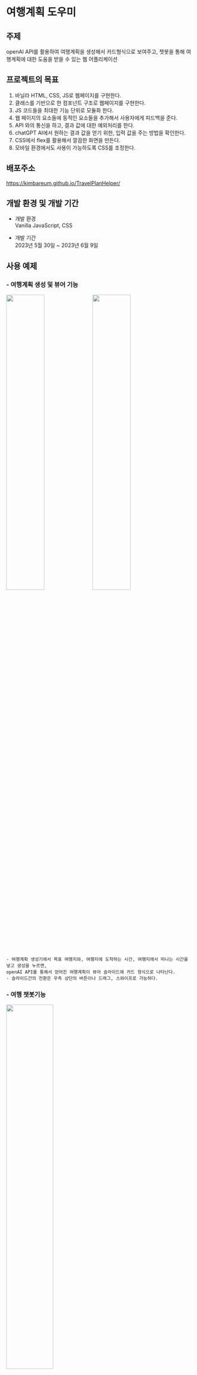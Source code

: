 # 여행계획 도우미

## 주제

openAI API를 활용하여 여행계획을 생성해서 카드형식으로 보여주고, 챗봇을 통해 여행계획에 대한 도움을 받을 수 있는 웹 어플리케이션

## 프로젝트의 목표

1. 바닐라 HTML, CSS, JS로 웹페이지를 구현한다.
2. 클래스를 기반으로 한 컴포넌트 구조로 웹페이지를 구현한다.
3. JS 코드들을 최대한 기능 단위로 모듈화 한다.
4. 웹 페이지의 요소들에 동적인 요소들을 추가해서 사용자에게 피드백을 준다.
5. API 와의 통신을 하고, 결과 값에 대한 예외처리를 한다.
6. chatGPT AI에서 원하는 결과 값을 얻기 위한, 입력 값을 주는 방법을 확인한다.
7. CSS에서 flex를 활용해서 깔끔한 화면을 만든다.
8. 모바일 환경에서도 사용이 가능하도록 CSS를 조정한다.

## 배포주소

https://kimbareum.github.io/TravelPlanHelper/

## 개발 환경 및 개발 기간

-   개발 환경  
    Vanilla JavaScript, CSS

-   개발 기간  
    2023년 5월 30일 ~ 2023년 6월 9일

## 사용 예제

### - 여행계획 생성 및 뷰어 기능

<img src="readme/plan_generator.png" width="45%"> <img src="readme/plan_viewer.png" width="45%">

    - 여행계획 생성기에서 목표 여행지와, 여행지에 도착하는 시간, 여행지에서 떠나는 시간을 넣고 생성을 누르면,
    openAI API를 통해서 얻어진 여행계획이 뷰어 슬라이드에 카드 형식으로 나타난다.
    - 슬라이드간의 전환은 우측 상단의 버튼이나 드래그, 스와이프로 가능하다.

### - 여행 챗봇기능

<img src="readme/chatbot.png" width="50%">

    - 우측하단의 파란색 메세지 아이콘을 누르면 여행관련 질문에 응답하는 챗봇을 이용할 수 있다.

### - 세부 구현 기능

-   슬라이드 기능

<img src="readme/slide_feature.gif" width="50%">

    - 메인스크린을 section 2개를 가진 슬라이드 형태로 구성.
    - 버튼, 드래그, 스와이프를 통해 슬라이드를 전환.
    - 내용 복사와 조작감을 고려해서 세로로 일정이상 이동한 경우에는 슬라이드가 전환되지 않도록 세팅.

-   여행계획 생성 기능

<img src="readme/plan_generator_feature1.gif" height="400">

    - 여행의 목적지, 시작시간, 종료시간, 그외 특이사항을 입력하면 chatGPT를 통해 여행계획을 생성.
    - 여행의 목적지와 시작시간, 종료시간은 필수 입력요소로서 입력되지 않으면 입력되지 않은 곳을 포커스하고,
    시각적으로 피드백.
    - 시작시간이 현재시간보다 빠르거나, 여행종료시간이 시작시간보다 빠를 경우에도 잘못된 곳을 포커스하고,
    시각적으로 피드백.
    - textarea에서도 enter키로 submit이 가능하고, shift + enter키로는 줄 바꿈이 작동하게 설정.
    - 모바일 환경에서는 기존과 동일하게 enter키로 줄 바꿈이 되도록 설정.

<img src="readme/plan_generator_feature2-1.png" height="270"> <img src="readme/plan_generator_feature2-2.png" height="270">

    - API 응답을 대기하고 있을 때는 입력 창 위에 예상시간과 로딩 바를 표기.
    - API 응답의 결과가 올바르지 않을 때는 모달로 만든 경고 창을 띄워서 생성이 제대로 되지 않았음을 안내.
    - 정상적으로 생성된 여행 계획은 로컬 스토리지에 저장.

-   여행계획 뷰어 기능

<img src="readme/plan_viewer_feature1.png" width="45%"> <img src="readme/plan_viewer_feature2.png" width="45%">

    - 최초 접속 시에는 로컬스토리지에 데이터가 있는지 확인하고, 없다면 초기 화면을 렌더링.
    - 로컬 스토리지에 저장된 여행 계획을 불러와서 화면에 카드 형태로 렌더링.

-   여행 챗봇 기능

<img src="readme/chatbot_feature1.gif" height="400"> <img src="readme/chatbot_feature2.png" height="400">

    - 화면 구석에 fixed된 채팅 아이콘으로 챗봇을 토글하게 만듦.
    - 질문하기를 누르면 값이 있는지, 응답이 대기 중이지 않는지 확인하고 API 요청.
    - enter키로 submit이 가능하고, shift + enter키로는 줄 바꿈이 작동하게 설정.
    - 모바일 환경에서는 기존과 동일하게 enter키로 줄 바꿈이 되도록 설정.
    - API 응답을 대기 중일 때는 스크린에 로딩 바를 띄워서 동적으로 피드백.
    - API응답이 왔을 때 움직이는 애니메이션을 줘서 동적인 버튼을 구성.
    - API 응답이 실패했을 때는 모달로 만든 경고 창을 띄워서 답변이 정상적으로 만들어지지 않았음을 안내.
    - 화면이 렌더링될 때 마다 챗봇의 화면이 가장 아래로 내려가게 설정.

-   테마에 따른 화면 변경

<img src="readme/dark_mode1.png" width="45%"> <img src="readme/dark_mode2.png" width="45%">

    - 우측 상단의 LIGHT, DARK 버튼을 통해서 다크테마와 라이트테마를 전환 할 수 있도록 구성.

-   동적 UI

<img src="readme/동적_ui.gif" height="400">

    - 테마변경 버튼, 화면 슬라이드 버튼, 챗봇 토글 버튼에 hover조건을 줘서 동적인 UI로 구성.
    - form의 입력, 리셋버튼에는 hover시와 active시 조건을 줘서,
    hover시에는 올라가고, 클릭 시에는 들어가는 것처럼 보이는 동적인 UI로 구성.
    - 슬라이드의 전환 시 화면이 밀리는 듯 한 효과를 줌.

-   반응형 화면 구성

<img src="readme/header_plan_viewer_반응형.gif" height="400">

    - 모바일 화면에서는 헤더의 좌우 공백을 줄이고 테마 선택버튼이 토글 되는 하나의 버튼이 되도록 변경.
    - 모바일 화면에서는 배경을 없애고 여행계획 생성기의 입력 폼만 나타나도록 변경.
    - 동적 UI의 hover 조건을 active 조건으로 변경하여 모바일에서 조금 더 자연스러운 동적 UI로 보이도록 변경.

<img src="readme/plan_viewer_반응형1.png" height="300"> <img src="readme/plan_viewer_반응형2.png" height="300">
<img src="readme/plan_viewer_반응형3.png" height="300"> <img src="readme/plan_viewer_반응형4.png" height="300">

    - 여행계획 뷰어는 좌우 폭에 따라서 카드를 1줄에 4장, 3장, 2장, 1장씩 표기되도록 단계적으로 변경.

## 프로젝트 구조

```shell
|   index.html
|
\---src
    |   main.js
    |
    +---api
    |       dataRecord.js
    |       openAIApi.js
    |
    +---components
    |   |   App.js
    |   |   ChatBot.js
    |   |   Header.js
    |   |   Slide.js
    |   |
    |   +---chat_bot
    |   |       ChatApi.js
    |   |       ChatForm.js
    |   |       ChatScreen.js
    |   |       ToggleChatBot.js
    |   |
    |   +---common
    |   |       AlertModal.js
    |   |       Button.js
    |   |       commonBoxes.js
    |   |       Input.js
    |   |       LoadingScreen.js
    |   |
    |   +---header
    |   |       SlideButton.js
    |   |       ToggleTheme.js
    |   |
    |   \---slide
    |       |   PlanGenerator.js
    |       |   PlanViewer.js
    |       |   SlideControl.js
    |       |
    |       +---plan_generator
    |       |       Footer.js
    |       |       GeneratorApi.js
    |       |       GeneratorForm.js
    |       |
    |       \---plan_viewer
    |               CardBox.js
    |               PlanBox.js
    |
    +---data
    |       apiData.js
    |       imgPaths.js
    |
    +---img
    |       background_main.jpg
    |       background_main_dark.jpg
    |       icon_ai_chat.png
    |       icon_chatbot.png
    |       icon_darkmode_dark.png
    |       icon_darkmode_light.png
    |       icon_exchange.png
    |       icon_github.png
    |       icon_github_white.png
    |       icon_lightmode_dark.png
    |       icon_lightmode_light.png
    |       logo_generator.png
    |       logo_generator_dark.png
    |       logo_header.png
    |       logo_viewer.png
    |       logo_viewer_dark.png
    |
    +---style
        |   style.css
        |
        \---font
                Nanum_barun_gothic.ttf
               Nanum_barun_gothic_bold.ttf
                ohmyu_daibbm.ttf
```

## 개발 과정

1. 기능 구현 단계  
   생전 처음 진행해보는 프로젝트인데다, 사용하는 언어도 평소에 사용하던 파이썬이나 C++도 아닌 만큼 모듈화도, 가독성도 고려하지 않은 채 기능 구현과 화면의 구성에만 집중해서 코드를 작성했다.

    그러다보니 코드리뷰 과정에서는 일단 파일을 분리하고 폴더 트리를 만들 것, 공용으로 사용할 수 있는 부분들은 따로 분리할 것, 하나의 함수에 너무 많은 기능을 넣지 말 것 등을 조언 받았고, 디자인적으로는 화면의 이미지나 구성요소는 의미 있는 위치에 배치할 것, 구성요소에는 패딩을 넣어서 시원한 느낌을 주도록 할 것, 구성요소 간에 구분감을 줄 것, UI에 과한 동적 요소는 넣지 말 것 등을 조언 받았다.

    이를 바탕으로 우선 디자인적인 부분부터 고쳐나가기 시작했다.

2. 디자인 개선 단계  
   <img src="readme/%EB%94%94%EC%9E%90%EC%9D%B8%ED%94%BC%EB%93%9C%EB%B0%B11.png" height="200">
   <img src="readme/디자인피드백2.png" height="200">

    초기디자인은 위와 같았다. 메인이미지가 아무런 의미 없이 배치되어 있었고, 우측 상단의 버튼은 평소에도 좌우로 움직이고 있었다. 여행계획 생성기부분의 padding도 부족했고, 여행계획 뷰어 부분에는 안내문구가 적절하지 않은 위치에 자리하고 있고, 카드 내부 요소들의 구분감이 부족하고, 하단의 일관되지 않은 여백도 보기에 좋지 않았다.  
     그리고 개인적으로 화면에 위치하고 있는 색상이 비슷한 계열이긴 하지만 너무 많다는 느낌을 받았다. 이를 바탕으로 피드백을 통해서 다음과 현재와 같은 디자인으로 개선할 수 있었다.

    또한 동적인 UI도 최대한 많은 부분에 적용하려고 노력해보았다. 사용자의 클릭을 받는 부분에서는 hover시나 active시 각각의 CSS를 적용해서 상호작용이 가능한 요소라는 부분을 보여주려고 노력했고, 슬라이드나 테마 버튼이 변하는 부분에서는 화면이나 버튼이 움직이는 듯 한 효과를 주고, 로딩 창에는 움직이는 요소를 넣어서 화면의 동작에 대한 피드백을 주고자 하였다.  
     또한 여행계획 생성부의 입력 창에는 유효성 검증 로직에서 CSS와 JS를 통한 피드백을 넣어서 사용자가 눈치 채기 편하도록 하였다.

3. 코드의 모듈화 단계  
   코드리뷰에서 받은 피드백을 바탕으로 CSS 파일과, 사용하는 이미지, JS파일, 공용으로 사용하는 JS 파일들로 기능을 분리하고, 기존에 작성했던 코드내의 함수들을 최대한 기능별로 쪼개는 것을 시도해보았다.

    하지만 이벤트를 다뤄야 할 때, 이벤트리스너에서 특정함수를 불러오고, 그 함수가 다른 함수를 불러오고, 그 함수가 다른 함수를 불러오는 식으로 작동하는 부분에서 많은 불편함을 느꼈다. 뭔가 기능을 추가하거나 알고리즘을 수정할 때마다, 이 함수의 리턴 값을 다른 곳으로 보내고, 달라진 결과 값은 다른 함수를 수정해서 다른 방식으로 처리하게 하는 과정이 너무 복잡하게 느껴졌다. 다음 과정을 위한 공부 중 알게 되었던 용어로 설명해보자면 코드의 결합도가 너무 높았던 것 같다.

    이런 상황에서 부트캠프의 수업 중 컴포넌트라는 개념을 듣게 되었고, 이를 공부해서 자신의 코드에 적용해보자는 마음을 가지게 되었다.

4. 컴포넌트 적용 단계

-   컴포넌트 방식의 결정  
     컴포넌트라는 키워드를 처음 듣고 구글에서 컴포넌트에 대한 다양한 문서들을 찾아보았을 때, 많은 튜토리얼이 React의 클래스 컴포넌트를 기반으로 작성되어 있었다.

    컴포넌트라는 개념을 처음 들었고, 애초에 웹페이지를 만든다는 경험이 처음이기 때문에 기왕이면 튜토리얼이 있는 방식을 사용하고 싶었고, 객체지향적인 프로그래밍에 대한 이해도 키우고 싶다는 생각에 이 방식으로 진행하기로 결정했다.

    하지만 JavaScript를 처음 사용해보는 만큼, 외부 라이브러리는 사용하고 싶지 않아서, 클래스구조와 state로 상태나 데이터를 주고받는 방식만 가져와서 chatGPT와 튜토리얼들을 이용해서 비슷한 구조를 만들어보고자 했다.

-   기능별 컴포넌트의 분리  
     리팩토링 작업에 들어간 후 처음 한 작업은 각 기능별로 컴포넌트를 만드는 것이었다.

    헤더부분, 메인섹션의 여행계획 생성기부분과 여행계획 뷰어부분, 챗봇부분으로 나눠서 컴포넌트를 만들고, 각 컴포넌트에서 입력을 받는 부분, 화면을 조작하는 부분, API 응답을 받는 부분들을 다시 하위컴포넌트로 만드는 과정을 통해서 컴포넌트들이 최대한 하나의 기능만 수행하도록 분리하였다.

    이 과정에서 state를 통해서 데이터와 현재의 상태를 주고받고 state의 상태에 따라서 다른 동작을 수행하도록 구성하였다.

-   state에 대한 고민  
     앞서 작성했던 것처럼, state를 통해서 데이터와 현재의 상태를 주고받고 state의 상태에 따라서 다른 동작을 수행하도록 컴포넌트간의 상호작용을 구성했는데, 이런 방식의 상호작용은 컴포넌트를 적용하려던 이유를 전혀 충족시키지 못했다.

    데이터를 state를 통해서 직접적으로 주고받다보니 결국 기능을 추가하거나 알고리즘을 수정할 때마다 데이터 자체를 가공하고, 데이터가 전해지는 컴포넌트를 수정해야했는데, 앞서 작성했던 방식과 전혀 다른 점이 느껴지지 않았다.

    이를 해결하기 위해 고민도하고 chatGPT와 열띤 토론도 해보면서 state로는 오직 상태만을 전달하고, data는 다른 js파일에 선언된 data용 변수나, 로컬스토리지를 통해서 주고받는 방식이 좋겠다는 생각이 들었고, 이를 적용해본 결과, 앞서 작성했던 코드들 보다 기능의 추가나 작동방식의 수정이 훨씬 쉬워지는 것을 느꼈다.

-   공용컴포넌트의 분리와 재사용성  
     여기까지 진행한 이후의 코드리뷰에서 공용컴포넌트의 분리에 대한 조언을 들었다.

    이를 바탕으로 입력창을 담당하는 Input 이라는 공용컴포넌트를 만들고 값을 얻어오는 메서드, 값을 초기화시키는 메서드, 입력창에 포커스 시키는 메서드, 이벤트 리스너를 추가하는 메서드를 넣어서, 다양한곳에서 입력창을 간단하게 만들고, 기능들을 편하게 사용할 수 있도록 구성했고, 버튼도 비슷한 방식으로 구성했다.

    그리고 이미 만들어져있던 로딩스크린을 공용컴포넌트로 분리하고, 이후에 만든 Alert 용도로 사용할 Modal창도 공용컴포넌트로 만들어서 여행계획 생성기부분과 챗봇 부분에 사용하였다.

    이전에는 입력 창을 하나씩 일일이 만들고, getValue 메서드를 전부 집어넣는 식의 불필요한 반복 작업을 수행하였는데, 이러한 부분이 상당히 편해진다는 것을 느꼈다.

    이를 바탕으로 기존 작성된 코드에서도 재사용성과 확장성을 고려해서 일부분을 리팩토링하는 작업을 진행하였다.

-   마무리  
    이후에는 세부적인 기능들을 추가하고 앞서 작성한 코드들을 다듬고, 주석을 작성하면서 마무리 작업을 진행하였다.

## 느낀 점과 아쉬운 점

자바스크립트 자체에 상당히 친숙해지는 듯한 느낌을 받았고, 함수나 메서드, 컴포넌트들을 최대한 기능단위로 잘게 쪼개고, 서로간의 상호작용에서는 꼭 필요한 부분만 주고받게 하면, 이후에 코드의 수정이나 기능을 추가하는 과정에서 어마어마한 효율의 차이가 발생한다는 점을 느낄 수 있었다. 또한 객체와 메서드의 장점도 많이 느낄 수 있는 프로젝트였다.

하지만 많은 아쉬운 점도 존재한다.

1. CSS  
   CSS 적용은 명확한 계획 없이 한 부분을 완성하면 그 부분에 대한 CSS를 작성하고, 다음부분을 완성하면 다시 CSS를 작성하는 식으로 진행하다보니, 자기 자신이 작성한 CSS에 대한 이해가 어려운 상황이 종종 있었고, 중복되는 부분을 제거한다고 제거했지만, 나중에 살펴보면 또다시 중복되는 부분이 발견되고, 중복된다고 생각해서 지웠더니, 나중에 다른 부분에서 문제가 발생하는 스파게티코드처럼 느껴지는 CSS파일이 완성되었다.

    명확한 계획을 세워놓고 CSS파일을 작성하고, SCSS와 같은 방법을 익혀서 적용 해보는 것도 좋을 것 같다.

2. 컴포넌트간의 상호작용  
   바로 인접해있는 컴포넌트간의 상호작용은 state에서 오직 상태만 주고받는 방식으로 어느 정도 개선되었다고 생각하지만, 다크테마와 라이트테마 기능을 추가하는 과정에서 버튼하나가 헤더와 메인 푸터에 있는 이미지를 모두 바꿔야하는 상황에서 이를 처리할 방법이 너무 막막하게 느껴졌다.  
   결국 이를 CSS에서 background 이미지로 넣는 방식으로 해결하였는데, 기존에 이미지에 있던 alt값을 사용하지 못하는 등의 부분이 아쉽게 느껴졌다.

    또한 모든 이벤트의 처리를 state와 콜백함수를 통해서 했는데, 이벤트 버블링이나 인터페이스 등의 방식도 더 알아보고 사용해보고 싶다.

3. 객체지향  
   클래스 문법을 사용하긴 했지만, 상속이나 이를 이용한 인터페이스 구조 등은 전혀 이용하지 않았다.  
   각종 버튼들은 상속을 통해서 사용 할 수도 있었을 것 같은데, 어느 부분에 어떤 방식으로 사용해야 할지에 대한 방향성을 제대로 알지 못해서 결국 상속을 제외한 상태로 코드를 작성했다.  
   조금 더 개선된 부분이 있지는 않았을까 아쉬움이 남는다.

4. 그 외  
   우선 코드를 전부 작성한 이후, 클래스방식의 컴포넌트가 현재는 주류가 아니라는 소식을 들었다. 클래스라는 평소에는 사용하지 않았던 문법을 많이 사용해보면서 많은 것들을 배울 수 있었지만, 다음에는 함수형 컴포넌트로 웹사이트를 구현해보거나, 이 프로젝트를 함수형으로 리팩토링하는 경험도 해보고 싶다.

    또한 코드자체에서 ChatBot의 ToggleChatBot안의 button에 이벤트를 할당하는 부분에서 컴포넌트 내부의 요소와 외부의 요소를 둘 다 조작해야 할 때, 이벤트자체가 상당히 복잡하게 짜졌다고 생각한다.

    Header의 SlideButton은 초기에는 SlideButton을 만들면서 이벤트를 바로 할당하려고 했으나, Header가 먼저 선언되기 때문에 아직 slide가 로딩 되지 않아서 발생하는 문제 때문에, 생성만 Header에서 하고 이벤트는 다른 곳에서 할당하는 구조를 취한 게 아쉽다.  
     또한 Slide 컴포넌트에서 각각의 슬라이드를 추가하는 부분을 자동화해보려 했으나 슬라이드 내부의 메서드를 사용해야 해서 생성된 컴포넌트를 Array에 담는다거나, 내부의 메서드를 다른 변수에 잡아둔다거나 하는 방식을 고민해보았는데, 가독성이 너무 떨어지는 것처럼 느껴져서 지금과 같은 구조로 작성하게 되었는데, 더 좋은 방법이 없었을까 하는 아쉬움이 남는다.

    그리고 각종 컴포넌트에서 내부의 구조가 어떤 컴포넌트는 setState를 통해 render를 실행해서 렌더링하고, 어떤 컴포넌트는 내부의 메서드를 통해 바로 렌더링 하는 등 구조가 일관되지 않은 듯 한 느낌을 받았다. 이 부분도 개선되면 좋지 않았을까 한다.

## 마치며

처음해보는 프로젝트는 여태까지는 해보지 못했던 온갖 것들을 시도해보고, 그 결과물도 코드내적으로도 코드 외적으로도 모두 눈에 띄게 보여서 무엇보다 재미있는 시간이었다. 앞으로도 여태까지 몰랐던 다양한 것들을 알아가고, 새로운 것들도 시도해보면서 더 많은 것들을 해보고 싶다.

